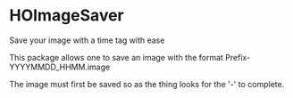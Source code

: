 # HOImageSaver
Save your image with a time tag with ease

This package allows one to save an image with the format Prefix-YYYYMMDD_HHMM.image

The image must first be saved so as the thing looks for the '-' to complete.

